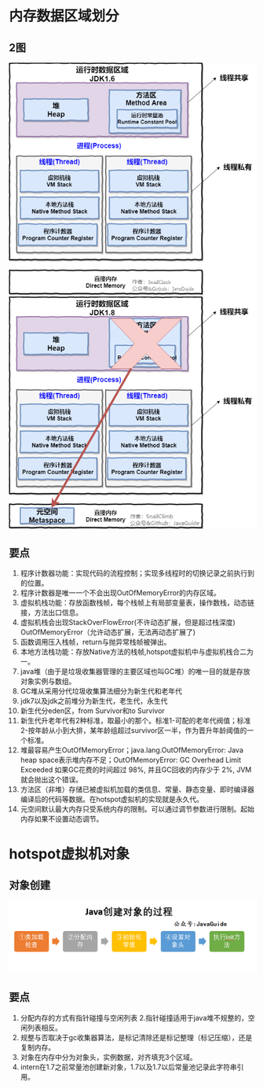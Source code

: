 # 内存数据区域划分
## 2图
![title](https://raw.githubusercontent.com/bk201sama/imagesBD/master/gitnote/2020/02/26/JVM%E8%BF%90%E8%A1%8C%E6%97%B6%E6%95%B0%E6%8D%AE%E5%8C%BA%E5%9F%9F-1582700740491.png)![title](https://raw.githubusercontent.com/bk201sama/imagesBD/master/gitnote/2020/02/26/2019-3Java%E8%BF%90%E8%A1%8C%E6%97%B6%E6%95%B0%E6%8D%AE%E5%8C%BA%E5%9F%9FJDK1.8-1582700751066.png)
## 要点
1. 程序计数器功能：实现代码的流程控制；实现多线程时的切换记录之前执行到的位置。
2. 程序计数器是唯一一个不会出现OutOfMemoryError的内存区域。
3. 虚拟机栈功能：存放函数栈帧，每个栈帧上有局部变量表，操作数栈，动态链接，方法出口信息。
4. 虚拟机栈会出现StackOverFlowError(不许动态扩展，但是超过栈深度)
OutOfMemoryError（允许动态扩展，无法再动态扩展了)
5. 函数调用压入栈帧，return与抛异常栈帧被弹出。
6. 本地方法栈功能：存放Native方法的栈帧,hotspot虚拟机中与虚拟机栈合二为一。
7. java堆（由于是垃圾收集器管理的主要区域也叫GC堆）的唯一目的就是存放对象实例与数组。
8. GC堆从采用分代垃圾收集算法细分为新生代和老年代
9. jdk7以及jdk之前堆分为新生代，老生代，永生代
10. 新生代分eden区，from Survivor和to Survivor 
11. 新生代升老年代有2种标准，取最小的那个。标准1-可配的老年代阀值；标准2-按年龄从小到大排，某年龄组超过survivor区一半，作为晋升年龄阈值的一个标准。
12. 堆最容易产生OutOfMemoryError；java.lang.OutOfMemoryError: Java heap space表示堆内存不足；OutOfMemoryError: GC Overhead Limit Exceeded 如果GC花费的时间超过 98%, 并且GC回收的内存少于 2%, JVM就会抛出这个错误。
13. 方法区（非堆）存储已被虚拟机加载的类信息、常量、静态变量、即时编译器编译后的代码等数据。在hotspot虚拟机的实现就是永久代。
14. 元空间默认最大内存只受系统内存的限制。可以通过调节参数进行限制。起始内存如果不设置动态调节。
# hotspot虚拟机对象
## 对象创建
![title](https://raw.githubusercontent.com/bk201sama/imagesBD/master/gitnote/2020/02/26/Java%E5%88%9B%E5%BB%BA%E5%AF%B9%E8%B1%A1%E7%9A%84%E8%BF%87%E7%A8%8B-1582710411187.png)
## 要点
1. 分配内存的方式有指针碰撞与空闲列表
2.指针碰撞适用于java堆不规整的，空闲列表相反。
3. 规整与否取决于gc收集器算法，是标记清除还是标记整理（标记压缩），还是复制内存。
4. 对象在内存中分为对象头，实例数据，对齐填充3个区域。
5. intern在1.7之前常量池创建新对象，1.7以及1.7以后常量池记录此字符串引用。

